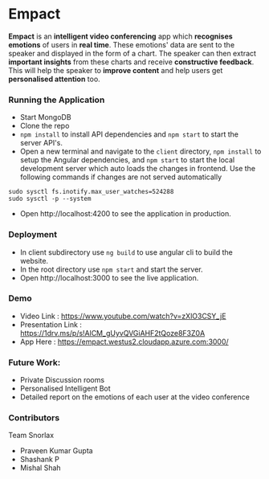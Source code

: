 # Empact
**Empact** is an **intelligent video conferencing** app which **recognises emotions** of users in **real time**. These emotions' data are sent to the speaker and displayed in the form of a chart. The speaker can then extract **important insights** from these charts and receive **constructive feedback**. This will help the speaker to **improve content** and help users get **personalised attention** too. 

### Running the Application
* Start MongoDB
* Clone the repo
* ```npm install``` to install API dependencies and `npm start` to start the server API's.
* Open a new terminal and navigate to the `client` directory, `npm install` to setup the Angular dependencies, and `npm start` to start the local development server which auto loads the changes in frontend.
Use the following commands if changes are not served automatically
```
sudo sysctl fs.inotify.max_user_watches=524288
sudo sysctl -p --system
```
* Open http://localhost:4200 to see the application in production.

### Deployment
* In client subdirectory use `ng build` to use angular cli to build the website.
* In the root directory use `npm start` and start the server.
* Open http://localhost:3000 to see the live application.


### Demo
- Video Link : https://www.youtube.com/watch?v=zXlO3CSY_jE
- Presentation Link : https://1drv.ms/p/s!AlCM_gUyvQVGiAHF2tQoze8F3Z0A
- App Here : https://empact.westus2.cloudapp.azure.com:3000/

### Future Work:
- Private Discussion rooms
- Personalised Intelligent Bot
- Detailed report on the emotions of each user at the video conference

### Contributors

Team Snorlax

- Praveen Kumar Gupta
- Shashank P
- Mishal Shah
